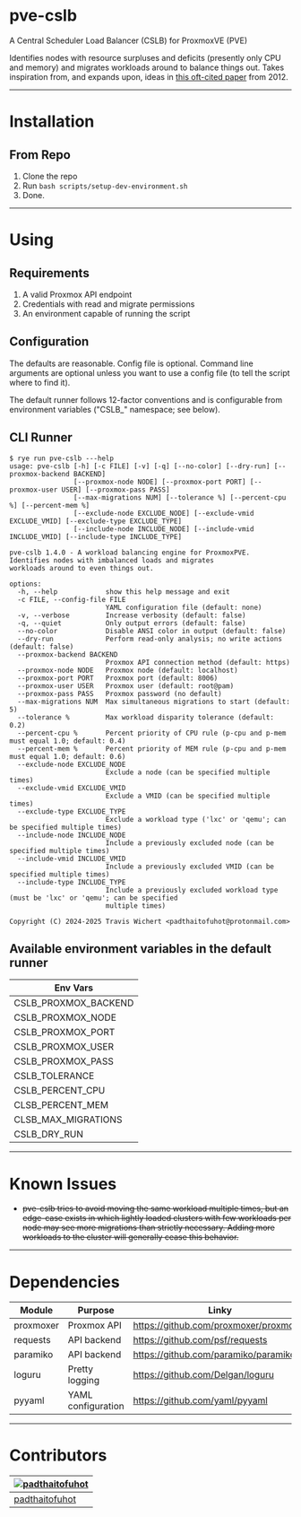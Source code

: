 # pve-cslb

A Central Scheduler Load Balancer (CSLB) for ProxmoxVE (PVE)

Identifies nodes with resource surpluses and deficits (presently only CPU and memory) and migrates workloads around to
balance things out. Takes inspiration from, and expands upon, ideas
in [this oft-cited paper](https://research.ijcaonline.org/volume46/number6/pxc3879263.pdf) from 2012.

---

# Installation

## From Repo

1. Clone the repo
2. Run `bash scripts/setup-dev-environment.sh`
3. Done.

---

# Using

## Requirements

1. A valid Proxmox API endpoint
2. Credentials with read and migrate permissions
3. An environment capable of running the script

## Configuration

The defaults are reasonable. Config file is optional. Command line arguments are optional unless you want to use a
config file (to tell the script where to find it).

The default runner follows 12-factor conventions and is configurable from environment variables ("CSLB_" namespace; see
below).

## CLI Runner

```
$ rye run pve-cslb ---help
usage: pve-cslb [-h] [-c FILE] [-v] [-q] [--no-color] [--dry-run] [--proxmox-backend BACKEND]
                [--proxmox-node NODE] [--proxmox-port PORT] [--proxmox-user USER] [--proxmox-pass PASS]
                [--max-migrations NUM] [--tolerance %] [--percent-cpu %] [--percent-mem %]
                [--exclude-node EXCLUDE_NODE] [--exclude-vmid EXCLUDE_VMID] [--exclude-type EXCLUDE_TYPE]
                [--include-node INCLUDE_NODE] [--include-vmid INCLUDE_VMID] [--include-type INCLUDE_TYPE]

pve-cslb 1.4.0 - A workload balancing engine for ProxmoxPVE. Identifies nodes with imbalanced loads and migrates
workloads around to even things out.

options:
  -h, --help            show this help message and exit
  -c FILE, --config-file FILE
                        YAML configuration file (default: none)
  -v, --verbose         Increase verbosity (default: false)
  -q, --quiet           Only output errors (default: false)
  --no-color            Disable ANSI color in output (default: false)
  --dry-run             Perform read-only analysis; no write actions (default: false)
  --proxmox-backend BACKEND
                        Proxmox API connection method (default: https)
  --proxmox-node NODE   Proxmox node (default: localhost)
  --proxmox-port PORT   Proxmox port (default: 8006)
  --proxmox-user USER   Proxmox user (default: root@pam)
  --proxmox-pass PASS   Proxmox password (no default)
  --max-migrations NUM  Max simultaneous migrations to start (default: 5)
  --tolerance %         Max workload disparity tolerance (default: 0.2)
  --percent-cpu %       Percent priority of CPU rule (p-cpu and p-mem must equal 1.0; default: 0.4)
  --percent-mem %       Percent priority of MEM rule (p-cpu and p-mem must equal 1.0; default: 0.6)
  --exclude-node EXCLUDE_NODE
                        Exclude a node (can be specified multiple times)
  --exclude-vmid EXCLUDE_VMID
                        Exclude a VMID (can be specified multiple times)
  --exclude-type EXCLUDE_TYPE
                        Exclude a workload type ('lxc' or 'qemu'; can be specified multiple times)
  --include-node INCLUDE_NODE
                        Include a previously excluded node (can be specified multiple times)
  --include-vmid INCLUDE_VMID
                        Include a previously excluded VMID (can be specified multiple times)
  --include-type INCLUDE_TYPE
                        Include a previously excluded workload type (must be 'lxc' or 'qemu'; can be specified
                        multiple times)

Copyright (C) 2024-2025 Travis Wichert <padthaitofuhot@protonmail.com>
```

## Available environment variables in the default runner

| Env Vars             |
|----------------------|
| CSLB_PROXMOX_BACKEND |
| CSLB_PROXMOX_NODE    |
| CSLB_PROXMOX_PORT    |
| CSLB_PROXMOX_USER    |
| CSLB_PROXMOX_PASS    |
| CSLB_TOLERANCE       |
| CSLB_PERCENT_CPU     |
| CLSB_PERCENT_MEM     |
| CLSB_MAX_MIGRATIONS  |
| CSLB_DRY_RUN         |

---

# Known Issues

- ~~pve-cslb tries to avoid moving the same workload multiple times, but an edge-case exists in which lightly loaded
  clusters with few workloads per node may see more migrations than strictly necessary. Adding more workloads to the
  cluster will generally cease this behavior.~~

---

# Dependencies

| Module    | Purpose            | Linky                                  |
|-----------|--------------------|----------------------------------------|
| proxmoxer | Proxmox API        | https://github.com/proxmoxer/proxmoxer
| requests  | API backend        | https://github.com/psf/requests        |
| paramiko  | API backend        | https://github.com/paramiko/paramiko   |
| loguru    | Pretty logging     | https://github.com/Delgan/loguru       |
| pyyaml    | YAML configuration | https://github.com/yaml/pyyaml         |

---

# Contributors

| [![padthaitofuhot](https://github.com/padthaitofuhot.png?size=100)](https://github.com/padthaitofuhot) |
|--------------------------------------------------------------------------------------------------------|
| [padthaitofuhot](https://github.com/padthaitofuhot)                                                    |
